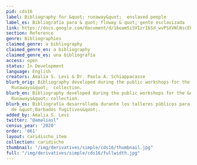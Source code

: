 ```yaml
---
pid: cds16
label: Bibliography for &quot; runaway&quot;  enslaved people
label_es: Bibliografía para & quot; floway & quot; gente esclavizada
link: https://docs.google.com/document/d/16oamSiSVIzrI6Sd_wvPSXVNlNscEhG71GwsLH27WaK0/edit
section: Reference
genre: Bibliographies
claimed_genre: a bibliography
claimed_genre_en: a bibliography
claimed_genre_es: una bibliografía
access: open
status: In Development
language: English
creators: Amalia S. Levi & Dr. Paola A. Schiappacasse
blurb_orig: Bibliography developed during the public workshops for the &quot; Barbados
  Runaways&quot;  collection.
blurb_en: Bibliography developed during the public workshops for the &quot;Barbados
  Runaways&quot; collection.
blurb_es: Bibliografía desarrollada durante los talleres públicos para la colección
  de &quot;Barbados fugitivos&quot;.
added_by: Amalia S. Levi
twitter: "@amaliasl"
census_year: '2020'
order: '061'
layout: caridischo_item
collection: caridischo
thumbnail: "/img/derivatives/simple/cds16/thumbnail.jpg"
full: "/img/derivatives/simple/cds16/fullwidth.jpg"
---
```

